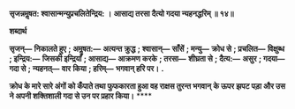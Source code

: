 **सृजन्नमॢषत: श्वासान्मन्युप्रचलितेन्द्रिय: ।** **आसाद्य तरसा दैत्यो गदया न्यहनद्धरिम् ॥ १४॥** 

**शब्दार्थ** 

**सृजन्—** **निकालते हुए** **; अमॢषत:—** **अत्यन्त क्रुद्ध** **; श्वासान्—** **साँसें** **; मन्यु—** **क्रोध से** **; प्रचलित—** **विक्षुब्ध** **; इन्द्रिय:—** **जिसकी इन्द्रियाँ** **; आसाद्य—** **आक्रमण करके** **; तरसा—** **शीघ्रता से** **; दैत्य:—** **असुर** **; गदया—** **गदा से** **; न्यहनत्—** **वार** **किया** **; हरिम्—** **भगवान् हरि पर।** **.** 

**क्रोध के मारे सारे अंगों को कँपाते तथा फुफकारता हुआ वह राक्षस तुरन्त भगवान्** **के ऊपर झपट पड़ा और उस ने अपनी शक्तिशाली गदा से उन पर प्रहार किया।** **** 